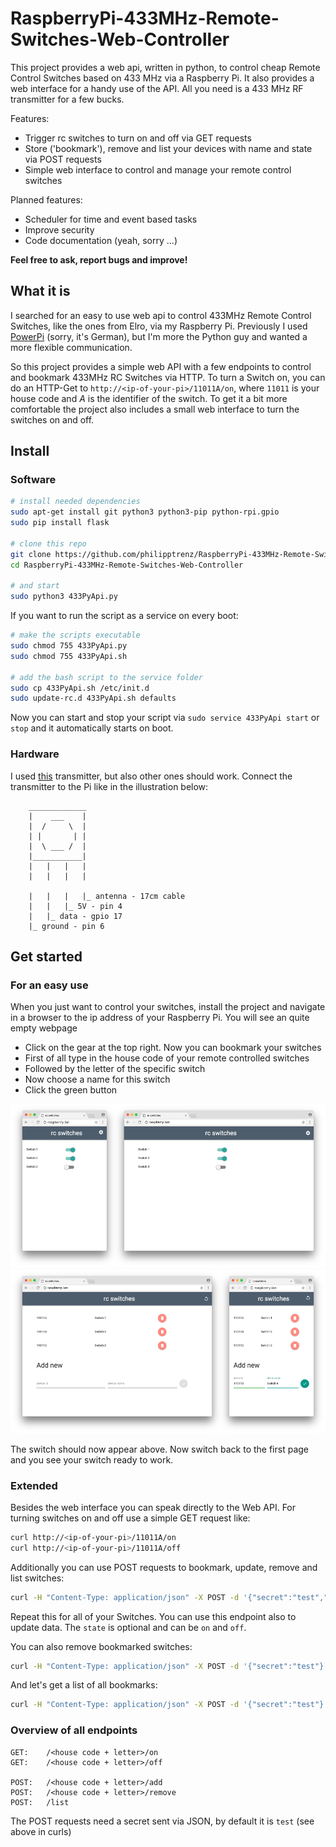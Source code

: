 # RaspberryPi-433MHz-Remote-Switches-Web-Controller
This project provides a web api, written in python, to control cheap Remote Control Switches based on 433 MHz via a Raspberry Pi. It also provides a web interface for a handy use of the API. All you need is a 433 MHz RF transmitter for a few bucks.

Features:
* Trigger rc switches to turn on and off via GET requests
* Store ('bookmark'), remove and list your devices with name and state via POST requests
* Simple web interface to control and manage your remote control switches

Planned features:
* Scheduler for time and event based tasks
* Improve security
* Code documentation (yeah, sorry ...)

**Feel free to ask, report bugs and improve!**

## What it is

I searched for an easy to use web api to control 433MHz Remote Control Switches, like the ones from Elro, via my Raspberry Pi. Previously I used [PowerPi](http://raspberrypiguide.de/howtos/powerpi-raspberry-pi-haussteuerung/) (sorry, it's German), but I'm more the Python guy and wanted a more flexible communication.

So this project provides a simple web API with a few endpoints to control and bookmark 433MHz RC Switches via HTTP. To turn a Switch on, you can do an HTTP-Get to `http://<ip-of-your-pi>/11011A/on`,  where `11011` is your house code and *A* is the identifier of the switch.
To get it a bit more comfortable the project also includes a small web interface to turn the switches on and off.

## Install

### Software

```bash
# install needed dependencies
sudo apt-get install git python3 python3-pip python-rpi.gpio
sudo pip install flask 

# clone this repo
git clone https://github.com/philipptrenz/RaspberryPi-433MHz-Remote-Switches-Web-Controller
cd RaspberryPi-433MHz-Remote-Switches-Web-Controller

# and start
sudo python3 433PyApi.py
```

If you want to run the script as a service on every boot:
```bash
# make the scripts executable
sudo chmod 755 433PyApi.py
sudo chmod 755 433PyApi.sh

# add the bash script to the service folder
sudo cp 433PyApi.sh /etc/init.d
sudo update-rc.d 433PyApi.sh defaults

```
Now you can start and stop your script via `sudo service 433PyApi start` or `stop` and it automatically starts on boot.

### Hardware

I used [this](http://www.watterott.com/de/RF-Link-Sender-434MHz) transmitter, but also other ones should work. Connect the transmitter to the Pi like in the illustration below:

```
	_____________
	|	 ___	|
	|  /   	 \	|
	| |		  |	|
	|  \ ___ /	|
	|___________|
	|	|	|	|
	|	|	|	|

	|	|	|	|_ antenna - 17cm cable
	|	|	|_ 5V - pin 4
	|	|_ data - gpio 17
	|_ ground - pin 6
```


## Get started

### For an easy use

When you just want to control your switches, install the project and navigate in a browser to the ip address of your Raspberry Pi. You will see an quite empty webpage
* Click on the gear at the top right. Now you can bookmark your switches
* First of all type in the house code of your remote controlled switches
* Followed by the letter of the specific switch
* Now choose a name for this switch
* Click the green button

![screenshot 1](/screenshots/screen_1.png?raw=true)
![screenshot 2](/screenshots/screen_2.png?raw=true)

The switch should now appear above. Now switch back to the first page and you see your switch ready to work.

### Extended

Besides the web interface you can speak directly to the Web API. For turning switches on and off use a simple GET request like:

```bash
curl http://<ip-of-your-pi>/11011A/on
curl http://<ip-of-your-pi>/11011A/off
```

Additionally you can use POST requests to bookmark, update, remove and list switches:
```bash
curl -H "Content-Type: application/json" -X POST -d '{"secret":"test","name":"My First Switch", "state":"off"}' http://<ip-of-your-pi/11011A/add
```
Repeat this for all of your Switches. You can use this endpoint also to update data. The `state` is optional and can be `on` and `off`.

You can also remove bookmarked switches:
```bash
curl -H "Content-Type: application/json" -X POST -d '{"secret":"test"}' http://<ip-of-your-pi/11011A/remove
```
And let's get a list of all bookmarks:

```bash
curl -H "Content-Type: application/json" -X POST -d '{"secret":"test"}' http://<ip-of-your-pi/list
```

### Overview of all endpoints

```
GET: 	/<house code + letter>/on
GET:	/<house code + letter>/off

POST: 	/<house code + letter>/add
POST: 	/<house code + letter>/remove
POST:	/list
```
The POST requests need a secret sent via JSON, by default it is `test` (see above in curls)
